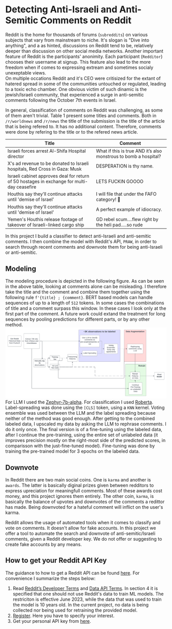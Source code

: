 # Detecting Anti-Israeli and Anti-Semitic Comments on Reddit

Reddit is the home for thousands of forums (`subreddits`) on various subjects that vary from mainstream to niche. It's slogan is "Dive into anything", and a as hinted, discussions on Reddit tend to be, relatively deeper than discussion on other social media networks. Another important feature of Reddit is the participants' anonimity. Each participant (`Redditor`) chooses their username at signup. This feature also lead to the more freedom when if comes to expressing extream and sometimes socialy unexeptable views.  
On multiple occations Reddit and it's CEO were critisized for the extant of hatered spread in some of the communities untouched or regulated, leading to a toxic echo chamber. One obvious victim of such dinamic is the jewish/Israeli community, that experienced a surge in anti-semitic comments following the October 7th events in Israel.  

In general, classification of comments on Reddit was challenging, as some of them aren't trivial. Table 1 present some titles and comments. Both in `/r/worldnews` and `/r/news` the title of the submission is the title of the article that is being refered to. It has no additional content. Therefore, comments were done by refering to the title or to the refered news article.  

| Title | Comment |
| ----- | ------- |
| Israeli forces arrest Al-Shifa Hospital director | What if this is true AND it’s also monstrous to bomb a hospital? |
| X's ad revenue to be donated to Israeli hospitals, Red Cross in Gaza: Musk | DESPERATION is thy name. |
| Israeli cabinet approves deal for return of 50 hostages in exchange for multi-day ceasefire | LETS FUCKIN GOOOO |
| Houthis say they'll continue attacks until 'demise of Israel' | I will file that under the FAFO category! 😬 |
| Houthis say they'll continue attacks until 'demise of Israel' | A perfect example of idiocracy. |
| Yemen's Houthis release footage of takeover of Israeli-linked cargo ship | GD rebel scum....flew right by the heli pad.....so rude |


In this project I build a classifier to detect anti-Israeli and anti-semitic comments. I then combine the model with Reddit's API, `PRAW`, in order to search through recent comments and downvote them for being anti-Israeli or anti-semitic.  

## Modeling
The modeling procedure is depicted in the following figure. As can be seen in the above table, looking at comments alone can be misleading. I therefore take the title and the comment and combine them together using the following rule `f'{title} ; {comment}`. BERT based models can handle sequences of up to a length of `512` tokens. In some cases the combinations of title and a comment surpass this window. In these cases I look only at the first part of the comment. A future work could extand the treatment for long sequences by pooling predictions for different parts, or by any other method.  
![Modeling](https://github.com/DavidHarar/Reddit/blob/main/plots/modeling.png)
For LLM I used the [Zephyr-7b-alpha](https://huggingface.co/HuggingFaceH4/zephyr-7b-alpha). For classification I used [Roberta](https://huggingface.co/roberta-base). Label-spreading was done using the `[CLS]` token, using a `KNN` kernel. Voting ensemble was used between the LLM and the label spreading because neither of the method was good enough. After getting to the combined labeled data, I upscaled my data by asking the LLM to rephrase comments. I do it only once. The final version is of a fine-tuning using the labeled data, after I continue the pre-training, using the entire set of unlabeled data (it improves precision mostly on the right-most side of the predicted scores, in comparisson with the just-fine-tuned model). Fine-tuning was done by training the pre-trained model for 3 epochs on the labeled data.  


## Downvote
In Reddit there are two main social coins. One is `karma` and another is `awards`. The latter is basically diginal prizes given between redditors to express upreciation for meaningfull comments. Most of these awards cost money, and this project ignores them entirely. The other coin, `karma`, is basically the balance of upvotes and downvotes of the comments a redittor has made. Being downvoted for a hateful comment will inflict on the user's karma.  

Reddit allows the usage of automated tools when it comes to classify and vote on comments. It doesn't allow for fake accounts. In this project we offer a tool to automate the search and downvote of anti-semitic/Israeli comments, given a Reddit developer key. We do not offer or suggesting to create fake accounts by any means.  

## How to get your Reddit API Key
The guidance to how to get a Reddit API can be found [here](https://www.reddit.com/wiki/api/). For convenience I summarize the steps below:
1. Read [Reddit’s Developer Terms](https://www.redditinc.com/policies/developer-terms) and [Data API Terms](https://www.redditinc.com/policies/data-api-terms). In section 4 it is specified that one should not use Reddit's data to train ML models. The restriciton is effective June 2023, while the data that was used to train the model is 10 years old. In the current project, no data is being collected nor being used for retraining the provided model.  
2. [Register](https://support.reddithelp.com/hc/en-us/requests/new?ticket_form_id=14868593862164). Here you have to specify your interest. 
3. Get your personal API key from [here](https://old.reddit.com/prefs/apps/).